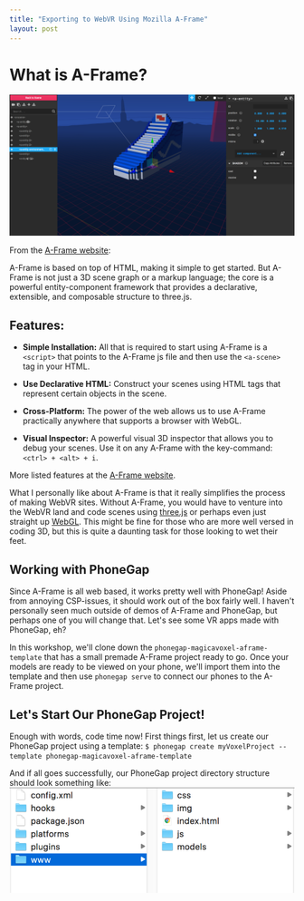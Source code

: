 ```yaml
---
title: "Exporting to WebVR Using Mozilla A-Frame"
layout: post
---
```


# What is A-Frame?
![A-Frame](img/aframe_inspector.png "A-Frame")

From the [A-Frame website](https://aframe.io/docs/0.7.0/introduction/#what-is-a-frame):

A-Frame is based on top of HTML, making it simple to get started. But A-Frame is not just a 3D scene graph or a markup language; the core is a powerful entity-component framework that provides a declarative, extensible, and composable structure to three.js.

## Features:
* **Simple Installation:** All that is required to start using A-Frame is a `<script>` that points to the A-Frame js file and then use the `<a-scene>` tag in your HTML. 

* **Use Declarative HTML:** Construct your scenes using HTML tags that represent certain objects in the scene. 

* **Cross-Platform:** The power of the web allows us to use A-Frame practically anywhere that supports a browser with WebGL. 

* **Visual Inspector:** A powerful visual 3D inspector that allows you to debug your scenes. Use it on any A-Frame with the key-command: `<ctrl> + <alt> + i`.

More listed features at the [A-Frame website](https://aframe.io/docs/0.7.0/introduction/#features).

What I personally like about A-Frame is that it really simplifies the process of making WebVR sites. Without A-Frame, you would have to venture into the WebVR land and code scenes using [three.js](https://threejs.org/) or perhaps even just straight up [WebGL](https://developer.mozilla.org/en-US/docs/Web/API/WebGL_API). This might be fine for those who are more well versed in coding 3D, but this is quite a daunting task for those looking to wet their feet. 

## Working with PhoneGap
Since A-Frame is all web based, it works pretty well with PhoneGap! Aside from annoying CSP-issues, it should work out of the box fairly well. I haven't personally seen much outside of demos of A-Frame and PhoneGap, but perhaps one of you will change that. Let's see some VR apps made with PhoneGap, eh?

In this workshop, we'll clone down the `phonegap-magicavoxel-aframe-template` that has a small premade A-Frame project ready to go. Once your models are ready to be viewed on your phone, we'll import them into the template and then use `phonegap serve` to connect our phones to the A-Frame project. 

## Let's Start Our PhoneGap Project!
Enough with words, code time now! First things first, let us create our PhoneGap project using a template:
`$ phonegap create myVoxelProject --template phonegap-magicavoxel-aframe-template`

And if all goes successfully, our PhoneGap project directory structure should look something like:
![Directory Screenshot](img/directory_screenshot.png "Directory Screenshot")
